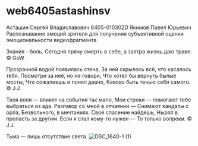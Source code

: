 # web6405astashinsv

Асташин Сергей Владиславович
6405-010302D
Якимов Павел Юрьевич
Распознавание эмоций зрителя для получения субъективной оценки эмоциональности видеофрагмента

Знания - боль.
Сегодня прячу смерть в себе, а завтра жизнь даю траве. © GoW

Прозрачной водой появилась стена,
За ней скрылось всё, что касалось тебя.
Посмотри за неё, но не говори,
Что хотел бы вернуть былые мосты,
Что сожалеешь и понял давно,
Каково быть тенью себя самого. © J.J.

Твоя воля — влияет на события
          так мало,
Мои строки — помогают тебе выбраться
          из ада.
Разговор со мной в отчаянии —
Снимают кандалы с орла,
Безвольного, в мечтаниях.
Своё спасение найдешь,
Ныряя в пропасть за другим.
Если я стал кому-то нужен —
То только вопреки. © J.J.





Тьма — лишь отсутствие света.
![DSC_1640-1 (1)](https://github.com/user-attachments/assets/517007d8-048d-483a-8c4b-7d63362704a1)
